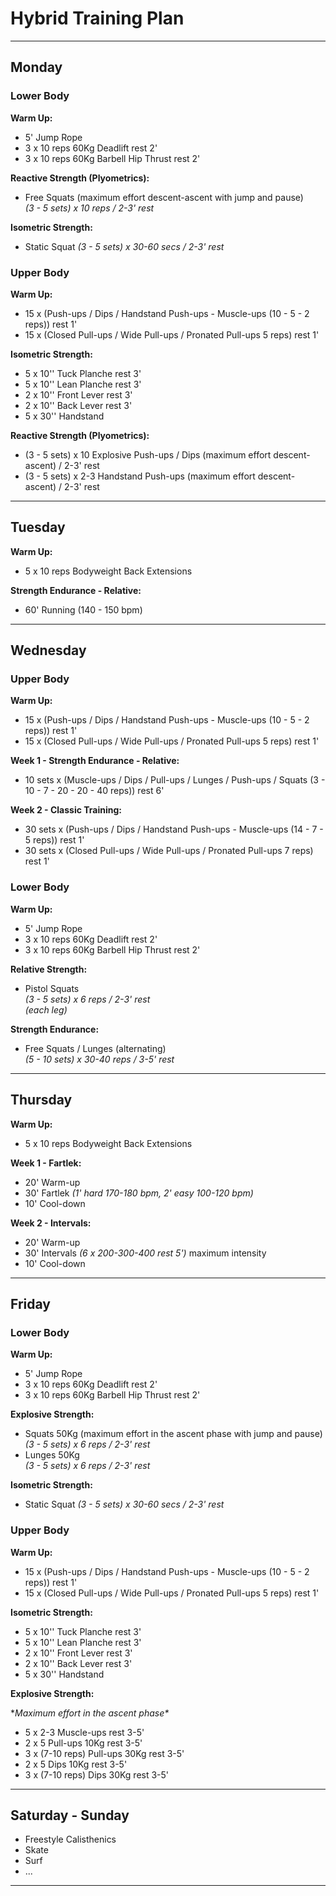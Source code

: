 # Hybrid Training Plan

---

## Monday

### Lower Body

**Warm Up:**
- 5' Jump Rope  
- 3 x 10 reps 60Kg Deadlift rest 2'
- 3 x 10 reps 60Kg Barbell Hip Thrust rest 2'

**Reactive Strength (Plyometrics):**  
- Free Squats (maximum effort descent-ascent with jump and pause)  
  *(3 - 5 sets) x 10 reps / 2-3' rest*  

**Isometric Strength:**  
- Static Squat 
  *(3 - 5 sets) x 30-60 secs / 2-3' rest*  

### Upper Body

**Warm Up:**
- 15 x (Push-ups / Dips / Handstand Push-ups - Muscle-ups (10 - 5 - 2 reps)) rest 1'  
- 15 x (Closed Pull-ups / Wide Pull-ups / Pronated Pull-ups 5 reps) rest 1'  

**Isometric Strength:**  
- 5 x 10'' Tuck Planche rest 3'  
- 5 x 10'' Lean Planche rest 3'  
- 2 x 10'' Front Lever rest 3'  
- 2 x 10'' Back Lever rest 3'  
- 5 x 30'' Handstand  

**Reactive Strength (Plyometrics):**  
- (3 - 5 sets) x 10 Explosive Push-ups / Dips (maximum effort descent-ascent) / 2-3' rest  
- (3 - 5 sets) x 2-3 Handstand Push-ups (maximum effort descent-ascent) / 2-3' rest  
    
---

## Tuesday

**Warm Up:**
- 5 x 10 reps Bodyweight Back Extensions  

**Strength Endurance - Relative:**
- 60' Running (140 - 150 bpm)  

---

## Wednesday

### Upper Body

**Warm Up:**  
- 15 x (Push-ups / Dips / Handstand Push-ups - Muscle-ups (10 - 5 - 2 reps)) rest 1'  
- 15  x (Closed Pull-ups / Wide Pull-ups / Pronated Pull-ups 5 reps) rest 1'  

**Week 1 - Strength Endurance - Relative:**  
- 10 sets x (Muscle-ups / Dips / Pull-ups / Lunges / Push-ups / Squats (3 - 10 - 7 - 20 - 20 - 40 reps)) rest 6'  

**Week 2 - Classic Training:**  
- 30 sets x (Push-ups / Dips / Handstand Push-ups - Muscle-ups (14 - 7 - 5 reps)) rest 1'  
- 30 sets x (Closed Pull-ups / Wide Pull-ups / Pronated Pull-ups 7 reps) rest 1'  

### Lower Body

**Warm Up:**  
- 5' Jump Rope  
- 3 x 10 reps 60Kg Deadlift rest 2'
- 3 x 10 reps 60Kg Barbell Hip Thrust rest 2'

**Relative Strength:**  
- Pistol Squats  
  *(3 - 5 sets) x 6 reps / 2-3' rest*  
  *(each leg)*  

**Strength Endurance:**  
- Free Squats / Lunges (alternating)  
  *(5 - 10 sets) x 30-40 reps / 3-5' rest*  

---

## Thursday

**Warm Up:**
- 5 x 10 reps Bodyweight Back Extensions  

**Week 1 - Fartlek:**  
- 20' Warm-up  
- 30' Fartlek *(1' hard 170-180 bpm, 2' easy 100-120 bpm)*  
- 10' Cool-down  

**Week 2 - Intervals:**  
- 20' Warm-up  
- 30' Intervals *(6 x 200-300-400 rest 5')* maximum intensity  
- 10' Cool-down  

---

## Friday

### Lower Body

**Warm Up:**  
- 5' Jump Rope  
- 3 x 10 reps 60Kg Deadlift rest 2'
- 3 x 10 reps 60Kg Barbell Hip Thrust rest 2'

**Explosive Strength:**  
- Squats 50Kg (maximum effort in the ascent phase with jump and pause)  
  *(3 - 5 sets) x 6 reps / 2-3' rest*  
- Lunges 50Kg  
  *(3 - 5 sets) x 6 reps / 2-3' rest*  

**Isometric Strength:**  
- Static Squat
  *(3 - 5 sets) x 30-60 secs / 2-3' rest*  

### Upper Body

**Warm Up:**  
- 15 x (Push-ups / Dips / Handstand Push-ups - Muscle-ups (10 - 5 - 2 reps)) rest 1'  
- 15 x (Closed Pull-ups / Wide Pull-ups / Pronated Pull-ups 5 reps) rest 1'  

**Isometric Strength:**  
- 5 x 10'' Tuck Planche rest 3'  
- 5 x 10'' Lean Planche rest 3'  
- 2 x 10'' Front Lever rest 3'  
- 2 x 10'' Back Lever rest 3'  
- 5 x 30'' Handstand  

**Explosive Strength:**  

\**Maximum effort in the ascent phase\**  

- 5 x 2-3 Muscle-ups rest 3-5'  
- 2 x 5 Pull-ups 10Kg rest 3-5'  
- 3 x (7-10 reps) Pull-ups 30Kg rest 3-5'  
- 2 x 5 Dips 10Kg rest 3-5'  
- 3 x (7-10 reps) Dips 30Kg rest 3-5'  

---

## Saturday - Sunday

- Freestyle Calisthenics  
- Skate  
- Surf  
- ...  

---


